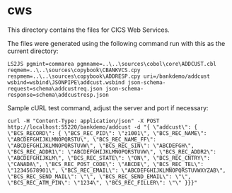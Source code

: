 # cws

This directory contains the files for CICS Web Services. 

The files were generated using the following command run with this as the current directory:

```
LS2JS pgmint=commarea pgmname=..\..\sources\cobol\core\ADDCUST.cbl reqmem=..\..\sources\copybook\CBANKVCS.cpy respmem=..\..\sources\copybook\ADDRESP.cpy uri=/bankdemo/addcust wsbind=wsbind\JSONPIPE\addcust.wsbind json-schema-request=schema\addcustreq.json json-schema-response=schema\addcustresp.json
```

Sample cURL test command, adjust the server and port if necessary:

```
curl -H "Content-Type: application/json" -X POST http://localhost:55220/bankdemo/addcust -d "{ \"addcust\": { \"BCS_RECORD\": { \"BCS_REC_PID\": \"z1001\", \"BCS_REC_NAME\": \"ABCDEFGHIJKLMNOPQRSTU\", \"BCS_REC_NAME_FF\": \"ABCDEFGHIJKLMNOPQRSTUVW\", \"BCS_REC_SIN\": \"ABCDEFGH\", \"BCS_REC_ADDR1\": \"ABCDEFGHIJKLMNOPQRSTUVW\", \"BCS_REC_ADDR2\": \"ABCDEFGHIJKLM\", \"BCS_REC_STATE\": \"ON\", \"BCS_REC_CNTRY\": \"CANADA\", \"BCS_REC_POST_CODE\": \"ABCDE\", \"BCS_REC_TEL\": \"12345678901\", \"BCS_REC_EMAIL\": \"ABCDEFGHIJKLMNOPQRSTUVWXYZAB\", \"BCS_REC_SEND_MAIL\": \"\", \"BCS_REC_SEND_EMAIL\": \"\", \"BCS_REC_ATM_PIN\": \"1234\", \"BCS_REC_FILLER\": \"\" }}}"
```